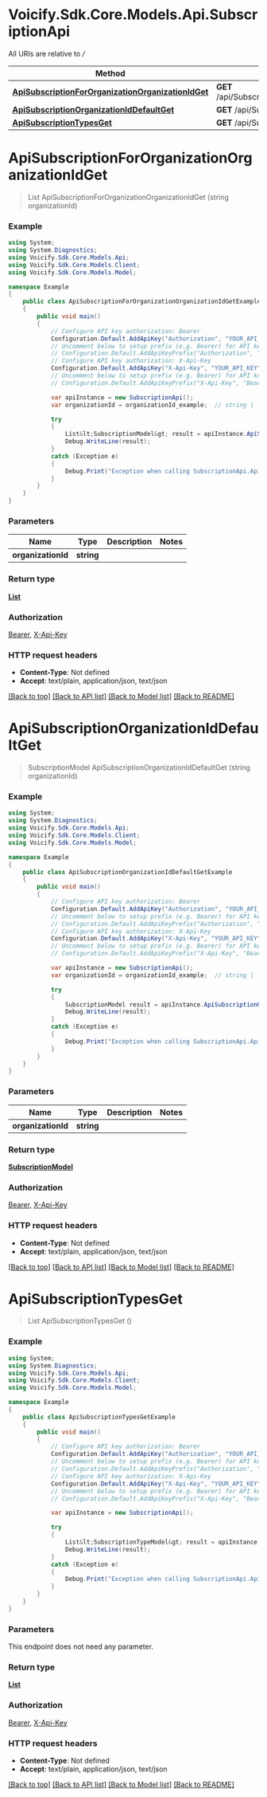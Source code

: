# Voicify.Sdk.Core.Models.Api.SubscriptionApi

All URIs are relative to */*

Method | HTTP request | Description
------------- | ------------- | -------------
[**ApiSubscriptionForOrganizationOrganizationIdGet**](SubscriptionApi.md#apisubscriptionfororganizationorganizationidget) | **GET** /api/Subscription/forOrganization/{organizationId} | 
[**ApiSubscriptionOrganizationIdDefaultGet**](SubscriptionApi.md#apisubscriptionorganizationiddefaultget) | **GET** /api/Subscription/{organizationId}/default | 
[**ApiSubscriptionTypesGet**](SubscriptionApi.md#apisubscriptiontypesget) | **GET** /api/Subscription/types | 

<a name="apisubscriptionfororganizationorganizationidget"></a>
# **ApiSubscriptionForOrganizationOrganizationIdGet**
> List<SubscriptionModel> ApiSubscriptionForOrganizationOrganizationIdGet (string organizationId)



### Example
```csharp
using System;
using System.Diagnostics;
using Voicify.Sdk.Core.Models.Api;
using Voicify.Sdk.Core.Models.Client;
using Voicify.Sdk.Core.Models.Model;

namespace Example
{
    public class ApiSubscriptionForOrganizationOrganizationIdGetExample
    {
        public void main()
        {
            // Configure API key authorization: Bearer
            Configuration.Default.AddApiKey("Authorization", "YOUR_API_KEY");
            // Uncomment below to setup prefix (e.g. Bearer) for API key, if needed
            // Configuration.Default.AddApiKeyPrefix("Authorization", "Bearer");
            // Configure API key authorization: X-Api-Key
            Configuration.Default.AddApiKey("X-Api-Key", "YOUR_API_KEY");
            // Uncomment below to setup prefix (e.g. Bearer) for API key, if needed
            // Configuration.Default.AddApiKeyPrefix("X-Api-Key", "Bearer");

            var apiInstance = new SubscriptionApi();
            var organizationId = organizationId_example;  // string | 

            try
            {
                List&lt;SubscriptionModel&gt; result = apiInstance.ApiSubscriptionForOrganizationOrganizationIdGet(organizationId);
                Debug.WriteLine(result);
            }
            catch (Exception e)
            {
                Debug.Print("Exception when calling SubscriptionApi.ApiSubscriptionForOrganizationOrganizationIdGet: " + e.Message );
            }
        }
    }
}
```

### Parameters

Name | Type | Description  | Notes
------------- | ------------- | ------------- | -------------
 **organizationId** | **string**|  | 

### Return type

[**List<SubscriptionModel>**](SubscriptionModel.md)

### Authorization

[Bearer](../README.md#Bearer), [X-Api-Key](../README.md#X-Api-Key)

### HTTP request headers

 - **Content-Type**: Not defined
 - **Accept**: text/plain, application/json, text/json

[[Back to top]](#) [[Back to API list]](../README.md#documentation-for-api-endpoints) [[Back to Model list]](../README.md#documentation-for-models) [[Back to README]](../README.md)
<a name="apisubscriptionorganizationiddefaultget"></a>
# **ApiSubscriptionOrganizationIdDefaultGet**
> SubscriptionModel ApiSubscriptionOrganizationIdDefaultGet (string organizationId)



### Example
```csharp
using System;
using System.Diagnostics;
using Voicify.Sdk.Core.Models.Api;
using Voicify.Sdk.Core.Models.Client;
using Voicify.Sdk.Core.Models.Model;

namespace Example
{
    public class ApiSubscriptionOrganizationIdDefaultGetExample
    {
        public void main()
        {
            // Configure API key authorization: Bearer
            Configuration.Default.AddApiKey("Authorization", "YOUR_API_KEY");
            // Uncomment below to setup prefix (e.g. Bearer) for API key, if needed
            // Configuration.Default.AddApiKeyPrefix("Authorization", "Bearer");
            // Configure API key authorization: X-Api-Key
            Configuration.Default.AddApiKey("X-Api-Key", "YOUR_API_KEY");
            // Uncomment below to setup prefix (e.g. Bearer) for API key, if needed
            // Configuration.Default.AddApiKeyPrefix("X-Api-Key", "Bearer");

            var apiInstance = new SubscriptionApi();
            var organizationId = organizationId_example;  // string | 

            try
            {
                SubscriptionModel result = apiInstance.ApiSubscriptionOrganizationIdDefaultGet(organizationId);
                Debug.WriteLine(result);
            }
            catch (Exception e)
            {
                Debug.Print("Exception when calling SubscriptionApi.ApiSubscriptionOrganizationIdDefaultGet: " + e.Message );
            }
        }
    }
}
```

### Parameters

Name | Type | Description  | Notes
------------- | ------------- | ------------- | -------------
 **organizationId** | **string**|  | 

### Return type

[**SubscriptionModel**](SubscriptionModel.md)

### Authorization

[Bearer](../README.md#Bearer), [X-Api-Key](../README.md#X-Api-Key)

### HTTP request headers

 - **Content-Type**: Not defined
 - **Accept**: text/plain, application/json, text/json

[[Back to top]](#) [[Back to API list]](../README.md#documentation-for-api-endpoints) [[Back to Model list]](../README.md#documentation-for-models) [[Back to README]](../README.md)
<a name="apisubscriptiontypesget"></a>
# **ApiSubscriptionTypesGet**
> List<SubscriptionTypeModel> ApiSubscriptionTypesGet ()



### Example
```csharp
using System;
using System.Diagnostics;
using Voicify.Sdk.Core.Models.Api;
using Voicify.Sdk.Core.Models.Client;
using Voicify.Sdk.Core.Models.Model;

namespace Example
{
    public class ApiSubscriptionTypesGetExample
    {
        public void main()
        {
            // Configure API key authorization: Bearer
            Configuration.Default.AddApiKey("Authorization", "YOUR_API_KEY");
            // Uncomment below to setup prefix (e.g. Bearer) for API key, if needed
            // Configuration.Default.AddApiKeyPrefix("Authorization", "Bearer");
            // Configure API key authorization: X-Api-Key
            Configuration.Default.AddApiKey("X-Api-Key", "YOUR_API_KEY");
            // Uncomment below to setup prefix (e.g. Bearer) for API key, if needed
            // Configuration.Default.AddApiKeyPrefix("X-Api-Key", "Bearer");

            var apiInstance = new SubscriptionApi();

            try
            {
                List&lt;SubscriptionTypeModel&gt; result = apiInstance.ApiSubscriptionTypesGet();
                Debug.WriteLine(result);
            }
            catch (Exception e)
            {
                Debug.Print("Exception when calling SubscriptionApi.ApiSubscriptionTypesGet: " + e.Message );
            }
        }
    }
}
```

### Parameters
This endpoint does not need any parameter.

### Return type

[**List<SubscriptionTypeModel>**](SubscriptionTypeModel.md)

### Authorization

[Bearer](../README.md#Bearer), [X-Api-Key](../README.md#X-Api-Key)

### HTTP request headers

 - **Content-Type**: Not defined
 - **Accept**: text/plain, application/json, text/json

[[Back to top]](#) [[Back to API list]](../README.md#documentation-for-api-endpoints) [[Back to Model list]](../README.md#documentation-for-models) [[Back to README]](../README.md)
